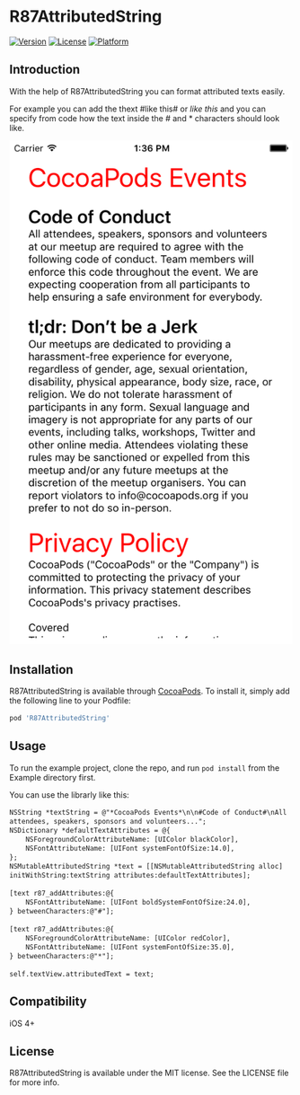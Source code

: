 # R87AttributedString

[![Version](https://img.shields.io/cocoapods/v/R87AttributedString.svg?style=flat)](http://cocoadocs.org/docsets/R87AttributedString)
[![License](https://img.shields.io/cocoapods/l/R87AttributedString.svg?style=flat)](http://cocoadocs.org/docsets/R87AttributedString)
[![Platform](https://img.shields.io/cocoapods/p/R87AttributedString.svg?style=flat)](http://cocoadocs.org/docsets/R87AttributedString)

## Introduction

With the help of R87AttributedString you can format attributed texts easily.

For example you can add the thext #like this# or *like this* and you can specify from code how the text inside the # and * characters should look like.

![Screenshot](/Screenshots/Screenshot-01.png)

## Installation

R87AttributedString is available through [CocoaPods](http://cocoapods.org). To install
it, simply add the following line to your Podfile:

```ruby
pod 'R87AttributedString'
```

## Usage

To run the example project, clone the repo, and run `pod install` from the Example directory first.

You can use the librarly like this:

```obj-c
NSString *textString = @"*CocoaPods Events*\n\n#Code of Conduct#\nAll attendees, speakers, sponsors and volunteers...";
NSDictionary *defaultTextAttributes = @{
	NSForegroundColorAttributeName: [UIColor blackColor],
	NSFontAttributeName: [UIFont systemFontOfSize:14.0],
};
NSMutableAttributedString *text = [[NSMutableAttributedString alloc] initWithString:textString attributes:defaultTextAttributes];

[text r87_addAttributes:@{
	NSFontAttributeName: [UIFont boldSystemFontOfSize:24.0],
} betweenCharacters:@"#"];

[text r87_addAttributes:@{
	NSForegroundColorAttributeName: [UIColor redColor],
	NSFontAttributeName: [UIFont systemFontOfSize:35.0],
} betweenCharacters:@"*"];

self.textView.attributedText = text;
```

## Compatibility

iOS 4+

## License

R87AttributedString is available under the MIT license. See the LICENSE file for more info.
